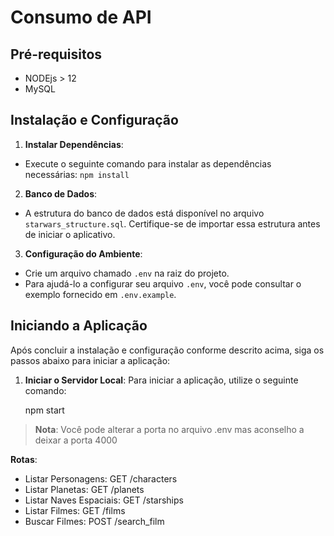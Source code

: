 # Consumo de API

## Pré-requisitos

- NODEjs > 12
- MySQL

## Instalação e Configuração

1. **Instalar Dependências**:
 - Execute o seguinte comando para instalar as dependências necessárias:  `npm install`

2. **Banco de Dados**:
- A estrutura do banco de dados está disponível no arquivo `starwars_structure.sql`. Certifique-se de importar essa estrutura antes de iniciar o aplicativo.

3. **Configuração do Ambiente**:
- Crie um arquivo chamado `.env` na raiz do projeto.
- Para ajudá-lo a configurar seu arquivo `.env`, você pode consultar o exemplo fornecido em `.env.example`.

## Iniciando a Aplicação

Após concluir a instalação e configuração conforme descrito acima, siga os passos abaixo para iniciar a aplicação:

1. **Iniciar o Servidor Local**:
   Para iniciar a aplicação, utilize o seguinte comando:

   npm start

> **Nota**: Você pode alterar a porta no arquivo .env mas aconselho a deixar a porta 4000

**Rotas**:
- Listar Personagens: GET /characters
- Listar Planetas: GET /planets
- Listar Naves Espaciais: GET /starships
- Listar Filmes: GET /films
- Buscar Filmes: POST /search_film


